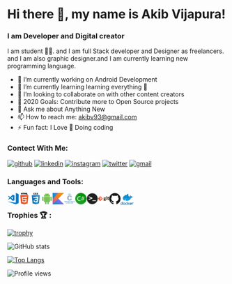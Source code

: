  # Hi there 👋, my name is Akib Vijapura!
### I am Developer and Digital creator 
I am student 👨‍🎓. and I am full Stack developer and  Designer   as freelancers. and I am also graphic designer.and I am currently learning new programming language.

 
- 🔭 I’m currently working on Android Development  
- 🌱 I’m currently learning  learning everything 🤣 
- 👯 I’m looking to collaborate on  with other content creators
- 🥅 2020 Goals: Contribute more to Open Source projects
- 💬 Ask me about Anything New 
- 📫 How to reach me: akibv93@gmail.com 
- ⚡ Fun fact: I Love 💓 Doing coding 

### Contect With Me:

[<img src='https://cdn.jsdelivr.net/npm/simple-icons@3.0.1/icons/github.svg' alt='github' height='40'>](https://github.com/Akib-Vijapura)  [<img src='https://cdn.jsdelivr.net/npm/simple-icons@3.0.1/icons/linkedin.svg' alt='linkedin' height='40'>](https://www.linkedin.com/in/Akib_vijapura/)  [<img src='https://cdn.jsdelivr.net/npm/simple-icons@3.0.1/icons/instagram.svg' alt='instagram' height='40'>](https://www.instagram.com/_akib10_/)  [<img src='https://cdn.jsdelivr.net/npm/simple-icons@3.0.1/icons/twitter.svg' alt='twitter' height='40'>](https://twitter.com/Akib_vijapura)
[<img src='https://cdn.jsdelivr.net/npm/simple-icons@3.0.1/icons/gmail.svg' alt='gmail' height='40'>](akibv93@gmail.com)  



### Languages and Tools:

<img align="left" alt="Visual Studio Code" width="26px" src="https://raw.githubusercontent.com/github/explore/80688e429a7d4ef2fca1e82350fe8e3517d3494d/topics/visual-studio-code/visual-studio-code.png" />
<img align="left" alt="HTML5" width="26px" src="https://raw.githubusercontent.com/github/explore/80688e429a7d4ef2fca1e82350fe8e3517d3494d/topics/html/html.png" />
<img align="left" alt="CSS3" width="26px" src="https://raw.githubusercontent.com/github/explore/80688e429a7d4ef2fca1e82350fe8e3517d3494d/topics/css/css.png" /> 
<img align="left" alt="Android " width="26px" src="https://raw.githubusercontent.com/github/explore/80688e429a7d4ef2fca1e82350fe8e3517d3494d/topics/android/android.png" />
<img align="left" alt="kotlin" width="26px" src="https://raw.githubusercontent.com/github/explore/80688e429a7d4ef2fca1e82350fe8e3517d3494d/topics/kotlin/kotlin.png" />
<img align="left" alt="C" width="26px" src="https://raw.githubusercontent.com/github/explore/80688e429a7d4ef2fca1e82350fe8e3517d3494d/topics/c/c.png" /> 
<img align="left" alt="C#" width="26px" src="https://raw.githubusercontent.com/github/explore/80688e429a7d4ef2fca1e82350fe8e3517d3494d/topics/csharp/csharp.png" />
<img align="left" alt="Terminal" width="26px" src="https://raw.githubusercontent.com/github/explore/80688e429a7d4ef2fca1e82350fe8e3517d3494d/topics/terminal/terminal.png" />
<img align="left" alt="Git" width="26px" src="https://raw.githubusercontent.com/github/explore/80688e429a7d4ef2fca1e82350fe8e3517d3494d/topics/git/git.png" />
<img align="left" alt="GitHub" width="26px" src="https://raw.githubusercontent.com/github/explore/78df643247d429f6cc873026c0622819ad797942/topics/github/github.png" />
<img align="left" alt="docker" width="30px" src="https://raw.githubusercontent.com/github/explore/80688e429a7d4ef2fca1e82350fe8e3517d3494d/topics/docker/docker.png" />
 


<br/>



 
### Trophies 🏆 :

[![trophy](https://github-profile-trophy.vercel.app/?username=Akib-Vijapura)](https://github.com/ryo-ma/github-profile-trophy)

![GitHub stats](https://github-readme-stats.vercel.app/api?username=Akib-Vijapura&show_icons=true)  

[![Top Langs](https://github-readme-stats.vercel.app/api/top-langs/?username=Akib-Vijapura)](https://github.com/anuraghazra/github-readme-stats)

![Profile views](https://gpvc.arturio.dev/Akib-Vijapura)  
